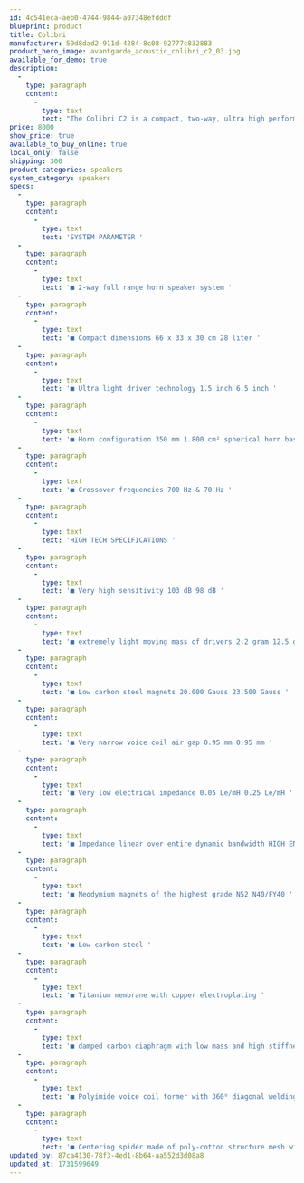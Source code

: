 ```yaml
---
id: 4c541eca-aeb0-4744-9844-a07348efdddf
blueprint: product
title: Colibri
manufacturer: 59d8dad2-911d-4284-8c08-92777c832883
product_hero_image: avantgarde_acoustic_colibri_c2_03.jpg
available_for_demo: true
description:
  -
    type: paragraph
    content:
      -
        type: text
        text: "The Colibri C2 is a compact, two-way, ultra high performance loudspeaker system. It combines Avantgarde’s proven sound quality with extreme efficiency and an incredible maximum level (117 dB). The Colibri C2 is built to last: Timeless design, the finest materials, and a focus on superior, stable, precision analog technology that eschews short-lived digital components make the Colibri C2 a product that will perform for years. The Colibri C2's advanced analog transducer technology already exceeds the demands of future digital development. Its compact dimensions and multiple installation options make it easy to integrate even in the smallest rooms. It can be placed directly on the integrated rubber pads or installed using the clever stands and wall mounts. It can be aligned horizontally or vertically, while the integrated, toothed mounting rings allow precise tilt and height adjustments. Suitable for different living environments, the speaker is available in three contrasting color combinations. The system can be further customized via optional finishes for the horn trumpets and speaker grill."
price: 8000
show_price: true
available_to_buy_online: true
local_only: false
shipping: 300
product-categories: speakers
system_category: speakers
specs:
  -
    type: paragraph
    content:
      -
        type: text
        text: 'SYSTEM PARAMETER '
  -
    type: paragraph
    content:
      -
        type: text
        text: '■ 2-way full range horn speaker system '
  -
    type: paragraph
    content:
      -
        type: text
        text: '■ Compact dimensions 66 x 33 x 30 cm 28 liter '
  -
    type: paragraph
    content:
      -
        type: text
        text: '■ Ultra light driver technology 1.5 inch 6.5 inch '
  -
    type: paragraph
    content:
      -
        type: text
        text: '■ Horn configuration 350 mm 1.800 cm² spherical horn bass blades '
  -
    type: paragraph
    content:
      -
        type: text
        text: '■ Crossover frequencies 700 Hz & 70 Hz '
  -
    type: paragraph
    content:
      -
        type: text
        text: 'HIGH TECH SPECIFICATIONS '
  -
    type: paragraph
    content:
      -
        type: text
        text: '■ Very high sensitivity 103 dB 98 dB '
  -
    type: paragraph
    content:
      -
        type: text
        text: '■ extremely light moving mass of drivers 2.2 gram 12.5 gram '
  -
    type: paragraph
    content:
      -
        type: text
        text: '■ Low carbon steel magnets 20.000 Gauss 23.500 Gauss '
  -
    type: paragraph
    content:
      -
        type: text
        text: '■ Very narrow voice coil air gap 0.95 mm 0.95 mm '
  -
    type: paragraph
    content:
      -
        type: text
        text: '■ Very low electrical impedance 0.05 Le/mH 0.25 Le/mH '
  -
    type: paragraph
    content:
      -
        type: text
        text: '■ Impedance linear over entire dynamic bandwidth HIGH END MATERIALS '
  -
    type: paragraph
    content:
      -
        type: text
        text: '■ Neodymium magnets of the highest grade N52 N40/FY40 '
  -
    type: paragraph
    content:
      -
        type: text
        text: '■ Low carbon steel '
  -
    type: paragraph
    content:
      -
        type: text
        text: '■ Titanium membrane with copper electroplating '
  -
    type: paragraph
    content:
      -
        type: text
        text: '■ damped carbon diaphragm with low mass and high stiffness '
  -
    type: paragraph
    content:
      -
        type: text
        text: '■ Polyimide voice coil former with 360⁰ diagonal welding '
  -
    type: paragraph
    content:
      -
        type: text
        text: '■ Centering spider made of poly-cotton structure mesh with dynamic-C profile '
updated_by: 87ca4130-78f3-4ed1-8b64-aa552d3d08a8
updated_at: 1731599649
---
```

